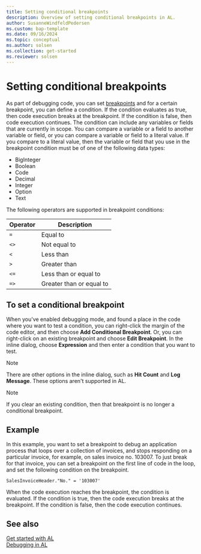```yaml
---
title: Setting conditional breakpoints
description: Overview of setting conditional breakpoints in AL.
author: SusanneWindfeldPedersen
ms.custom: bap-template
ms.date: 09/16/2024
ms.topic: conceptual
ms.author: solsen
ms.collection: get-started
ms.reviewer: solsen
---
```


# Setting conditional breakpoints

As part of debugging code, you can set [breakpoints](devenv-debugging.md#breakpoints) and for a certain breakpoint, you can define a condition. If the condition evaluates as true, then code execution breaks at the breakpoint. If the condition is false, then code execution continues. The condition can include any variables or fields that are currently in scope. You can compare a variable or a field to another variable or field, or you can compare a variable or field to a literal value. If you compare to a literal value, then the variable or field that you use in the breakpoint condition must be of one of the following data types:

- BigInteger
- Boolean
- Code
- Decimal
- Integer
- Option
- Text

The following operators are supported in breakpoint conditions:

|Operator|Description|
|--------|-----------|
|`=`| Equal to|
|`<>`| Not equal to|
|`<`| Less than|
|`>`| Greater than|
|`<=`| Less than or equal to|
|`=>`| Greater than or equal to| 

## To set a conditional breakpoint

When you've enabled debugging mode, and found a place in the code where you want to test a condition, you can right-click the margin of the code editor, and then choose **Add Conditional Breakpoint**. Or, you can right-click on an existing breakpoint and choose **Edit Breakpoint**. In the inline dialog, choose **Expression** and then enter a condition that you want to test.

> [!NOTE]  
> There are other options in the inline dialog, such as **Hit Count** and **Log Message**. These options aren't supported in AL.

> [!NOTE]  
> If you clear an existing condition, then that breakpoint is no longer a conditional breakpoint.

## Example

In this example, you want to set a breakpoint to debug an application process that loops over a collection of invoices, and stops responding on a particular invoice, for example, on sales invoice no. 103007. To just break for that invoice, you can set a breakpoint on the first line of code in the loop, and set the following condition on the breakpoint.

```al
SalesInvoiceHeader."No." = '103007'  
```

When the code execution reaches the breakpoint, the condition is evaluated. If the condition is true, then the code execution breaks at the breakpoint. If the condition is false, then the code execution continues.

## See also

[Get started with AL](devenv-get-started.md)  
[Debugging in AL](devenv-debugging.md)  

